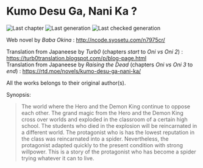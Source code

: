 # Kumo Desu Ga, Nani Ka ?

![Last chapter](https://badgen.net/runkit/ebookgeneration-lastchapter-uraggx9ka3me/Kumo-Desu-Ga-Nani-Ka)
![Last generation](https://badgen.net/github/release/EbookGeneration/Kumo-Desu-Ga-Nani-Ka/?label=Last%20generation)
![Last checked generation](https://badgen.net/github/release/EbookGeneration/Kumo-Desu-Ga-Nani-Ka/stable?label=Last%20checked%20generation)

Web novel by *Baba Okina* : http://ncode.syosetu.com/n7975cr/

Translation from Japaneese by *Turb0* (chapters _start_ to _Oni vs Oni 2_) : https://turb0translation.blogspot.com/p/blog-page.html  
Translation from Japaneese by *Raising the Dead* (chapters _Oni vs Oni 3_ to _end_) : https://rtd.moe/novels/kumo-desu-ga-nani-ka/

All the works belongs to their original author(s).

Synopsis:

>The world where the Hero and the Demon King continue to oppose each other.
>The grand magic from the Hero and the Demon King cross over worlds and exploded in the classroom of a certain high school.
>The students who died in the explosion will be reincarnated in a different world.
>The protagonist who is has the lowest reputation in the class was reincarnated into a spider.
>Nevertheless, the protagonist adapted quickly to the present condition with strong willpower.
>This is a story of the protagonist who has become a spider trying whatever it can to live.
